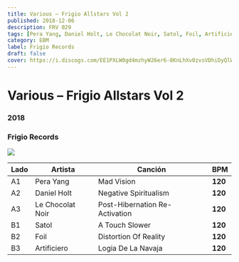 ```yaml
---
title: Various – Frigio Allstars Vol 2
published: 2018-12-06
description: FRV 029
tags: [Pera Yang, Daniel Holt, Le Chocolat Noir, Satol, Foil, Artificiero]
category: EBM
label: Frigio Records
draft: false
cover: https://i.discogs.com/EE1PXLW0gd4mzhyW26er6-8KnLhXv0zvsVDhiDyQlWQ/rs:fit/g:sm/q:90/h:600/w:573/czM6Ly9kaXNjb2dz/LWRhdGFiYXNlLWlt/YWdlcy9SLTEyODk3/NDI4LTE1NDQxODc1/OTUtNzQwOS5qcGVn.jpeg
---
```


# Various – Frigio Allstars Vol 2

### **2018**

### Frigio Records

![](https://i.discogs.com/EE1PXLW0gd4mzhyW26er6-8KnLhXv0zvsVDhiDyQlWQ/rs:fit/g:sm/q:90/h:600/w:573/czM6Ly9kaXNjb2dz/LWRhdGFiYXNlLWlt/YWdlcy9SLTEyODk3/NDI4LTE1NDQxODc1/OTUtNzQwOS5qcGVn.jpeg)

| Lado | Artista          | Canción                        | BPM     |
| ---- | ---------------- | ------------------------------ | ------- |
| A1   | Pera Yang        | Mad Vision                     | **120** |
| A2   | Daniel Holt      | Negative Spiritualism          | **120** |
| A3   | Le Chocolat Noir | Post-Hibernation Re-Activation | **120** |
| B1   | Satol            | A Touch Slower                 | **120** |
| B2   | Foil             | Distortion Of Reality          | **120** |
| B3   | Artificiero      | Logia De La Navaja             | **120** |
